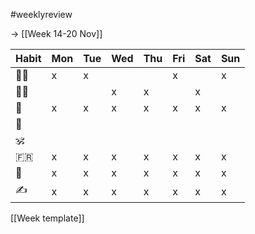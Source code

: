#weeklyreview 

-> [[Week 14-20 Nov]]

|Habit|Mon|Tue|Wed|Thu|Fri|Sat|Sun|
|---|---|---|---|---|---|---|---|
|🏋‍♂️| x| x| | | x| | x|
|🏃🚴| | | x| x| | x| |
|🍷|x | x| x| x| x| x|x |
|🎸| | | | | | | |
|🕉| | | | | | | |
|🇫🇷| x| x| x| x|x| x| x|
|🦷 |x|x|x|x|x|x|x|
|✍️| x| x|x | x| x| x| x|

[[Week template]]
